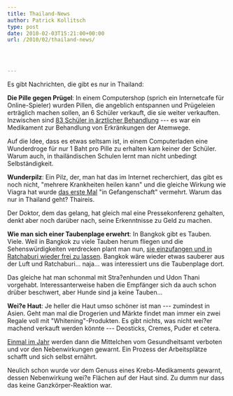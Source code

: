 ```yaml
---
title: Thailand-News
author: Patrick Kollitsch
type: post
date: 2010-02-03T15:21:00+00:00
url: /2010/02/thailand-news/




---
```

Es gibt Nachrichten, die gibt es nur in Thailand:

**Die Pille gegen Prügel**: In einem Computershop (sprich ein Internetcafe für Online-Spieler) wurden Pillen, die angeblich entspannen und Prügeleien erträglich machen sollen, an 6 Schüler verkauft, die sie weiter verkauften. Inzwischen sind [83 Schüler in ärztlicher Behandlung][1] --- es war ein Medikament zur Behandlung von Erkränkungen der Atemwege.

Auf die Idee, dass es etwas seltsam ist, in einem Computerladen eine Wunderdroge für nur 1 Baht pro Pille zu erhalten kam keiner der Schüler. Warum auch, in thailändischen Schulen lernt man nicht unbedingt Selbständigkeit.

**Wunderpilz**: Ein Pilz, der, man hat das im Internet recherchiert, das gibt es noch nicht, "mehrere Krankheiten heilen kann" und die gleiche Wirkung wie Viagra hat wurde [das erste Mal][2] "in Gefangenschaft" vermehrt. Warum das nur in Thailand geht? Thaireis.

Der Doktor, dem das gelang, hat gleich mal eine Pressekonferenz gehalten, denkt aber noch darüber nach, seine Erkenntnisse zu Geld zu machen.

**Wie man sich einer Taubenplage erwehrt**: In Bangkok gibt es Tauben. Viele. Weil in Bangkok zu viele Tauben herum fliegen und die Sehenswürdigkeiten verdrecken plant man nun, [sie einzufangen und in Ratchaburi wieder frei zu lassen][3]. Bangkok wäre wieder etwas sauberer aus der Luft und Ratchaburi... naja... was interessiert uns die Taubenplage dort. 

Das gleiche hat man schonmal mit Stra?enhunden und Udon Thani vorgehabt. Interessanterweise haben die Empfänger sich da auch schon drüber beschwert, aber Hunde sind ja keine Tauben...

**Wei?e Haut**: Je heller die Haut umso schöner ist man --- zumindest in Asien. Geht man mal die Drogerien und Märkte findet man immer ein zwei Regale voll mit "Whitening"-Produkten. Es gibt nichts, was nicht wei?er machend verkauft werden könnte --- Deosticks, Cremes, Puder et cetera. 

[Einmal im Jahr][4] werden dann die Mittelchen vom Gesundheitsamt verboten und vor den Nebenwirkungen gewarnt. Ein Prozess der Arbeitsplätze schafft und sich selbst ernährt.

Neulich schon wurde vor dem Genuss eines Krebs-Medikaments gewarnt, dessen Nebenwirkung wei?e Flächen auf der Haut sind. Zu dumm nur dass das keine Ganzkörper-Reaktion war.

 [1]: http://www.nationmultimedia.com/2010/02/04/national/national_30121813.php
 [2]: http://www.nationmultimedia.com/2010/01/30/national/national_30121456.php
 [3]: http://www.nationmultimedia.com/2010/02/03/national/national_30121707.php
 [4]: http://www.nationmultimedia.com/2010/02/04/national/national_30121811.php